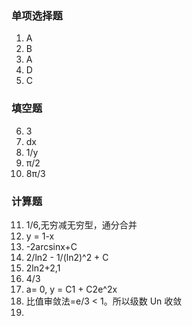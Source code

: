 ### 单项选择题

1. A
2. B
3. A
4. D
5. C

### 填空题

6. 3
7. dx
8. 1/y
9. π/2
10. 8π/3

### 计算题

11. 1/6,无穷减无穷型，通分合并
12. y = 1-x
13. -2arcsinx+C
14. 2/ln2 - 1/(ln2)^2 + C
15. 2ln2+2,1
16. 4/3
17. a= 0, y = C1 + C2e^2x
18. 比值审敛法=e/3 < 1。所以级数 Un 收敛
19.

